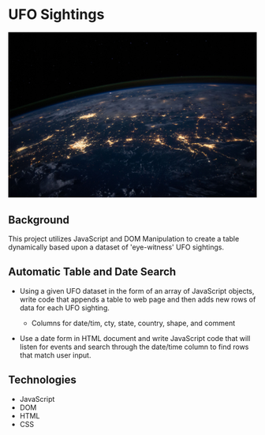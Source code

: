 # UFO Sightings
![Alt text](UFO-level-1/static/images/nasa.jpg?raw=true "Title")

## Background 
This project utilizes JavaScript and DOM Manipulation to create a table dynamically based upon a dataset of 'eye-witness' UFO sightings.

## Automatic Table and Date Search
- Using a given UFO dataset in the form of an array of JavaScript objects, write code that appends a table to web page and then adds new rows of data for each UFO sighting.
  - Columns for date/tim, cty, state, country, shape, and comment

- Use a date form in HTML document and write JavaScript code that will listen for events and search through the date/time column to find rows that match user input.

## Technologies
- JavaScript
- DOM
- HTML
- CSS
